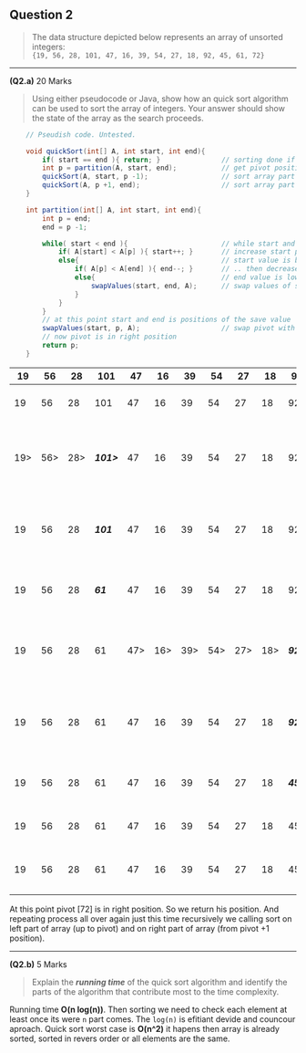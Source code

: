## Question 2
> The data structure depicted below represents an array of unsorted integers:
> <br>`{19, 56, 28, 101, 47, 16, 39, 54, 27, 18, 92, 45, 61, 72}`

 ***
 **(Q2.a)** 20 Marks
 > Using either pseudocode or Java, show how an quick sort algorithm can be used to sort the array of integers. Your answer should show the state of the array as the search proceeds.

```Java
    // Pseudish code. Untested.

    void quickSort(int[] A, int start, int end){
        if( start == end ){ return; }               // sorting done if start end end meets
        int p = partition(A, start, end);           // get pivot position (after calling this method pivot will be placed in right position)
        quickSort(A, start, p -1);                  // sort array part from start until pivot
        quickSort(A, p +1, end);                    // sort array part from position nex to pivot until end
    }

    int partition(int[] A, int start, int end){
        int p = end;
        end = p -1;

        while( start < end ){                       // while start and end is not the same
            if( A[start] < A[p] ){ start++; }       // increase start position until it's value becomes bigger then pivot value
            else{                                   // start value is bigger then pivot ..
                if( A[p] < A[end] ){ end--; }       // .. then decrease end position until it's value becomes lower then pivot value
                else{                               // end value is lower then pivot value
                    swapValues(start, end, A);      // swap values of start and end
                }
            }
        }
        // at this point start and end is positions of the save value
        swapValues(start, p, A);                    // swap pivot with meeting point of start and end.
        // now pivot is in right position
        return p;
    }

```

| 19 | 56 | 28 | 101 | 47 | 16 | 39 | 54 | 27 | 18 | 92 | 45 | 61 | 72 | Action
|----|----|----|-----|----|----|----|----|----|----|----|----|----|----|--------
| 19 | 56 | 28 | 101 | 47 | 16 | 39 | 54 | 27 | 18 | 92 | 45 | 61 |[72]| pick pivot **[72]**
| 19>| 56>| 28>|**_101>_**| 47 | 16 | 39 | 54 | 27 | 18 | 92 | 45 | 61 | [72] | update start until **A[start] > A[pivot]**
| 19 | 56 | 28 |**_101_**| 47 | 16 | 39 | 54 | 27 | 18 | 92 | 45 | **_61<_** | [72] | update end until **A[end] < A[pivot]**
| 19 | 56 | 28 |**_61_**| 47 | 16 | 39 | 54 | 27 | 18 | 92 | 45 | **_101_** | [72] | swap **A[start]** and **A[end]**
| 19 | 56 | 28 | 61 | 47>| 16>| 39>| 54>| 27>| 18>| **_92>_** | 45 | 101 | [72] | update start until **A[start] > A[pivot]**
| 19 | 56 | 28 | 61 | 47 | 16 | 39 | 54 | 27 | 18 | **_92_** |**_45<_**| 101 | [72] | update end until **A[end] < A[pivot]**
| 19 | 56 | 28 | 61 | 47 | 16 | 39 | 54 | 27 | 18 | **_45_** |**_92_**| 101 | [72] | swap **A[start]** and **A[end]**
| 19 | 56 | 28 | 61 | 47 | 16 | 39 | 54 | 27 | 18 | 45 | **_92>_** | 101 | [72] | **A[start] == A[end]**
| 19 | 56 | 28 | 61 | 47 | 16 | 39 | 54 | 27 | 18 | 45 |**>72<**| 101 |**92**| swap **A[start]** and **A[pivot]**

At this point pivot [72] is in right position. So we return his position. And repeating process all over again just this time recursively we calling sort on left part of array (up to pivot) and on right part of array (from pivot +1 position).

***
**(Q2.b)** 5 Marks
> Explain the _**running time**_ of the quick sort algorithm and identify the parts of the algorithm that contribute most to the time complexity.

Running time **O(n log(n))**. Then sorting we need to check each element at least once its were `n` part comes. The `log(n)` is efitiant devide and councour aproach. Quick sort worst case is **O(n^2)** it hapens then array is already sorted, sorted in revers order or all elements are the same.

